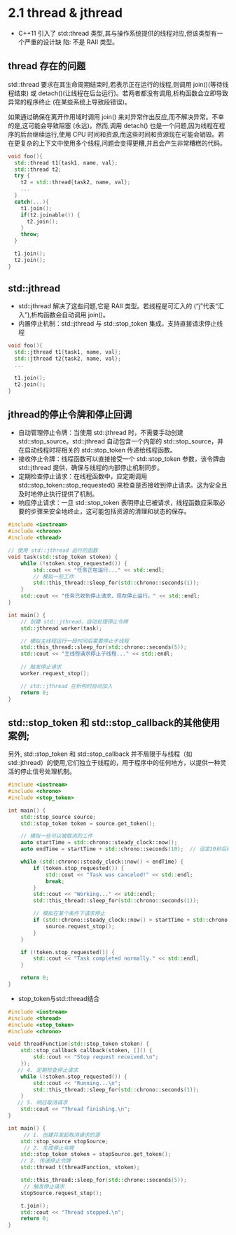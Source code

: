 # 2.1 thread & jthread
- C++11 引入了 std::thread 类型,其与操作系统提供的线程对应,但该类型有一个严重的设计缺  陷: 不是 RAII 类型。
## thread 存在的问题
std::thread 要求在其生命周期结束时,若表示正在运行的线程,则调用 join()(等待线程结束) 或  detach()(让线程在后台运行)。若两者都没有调用,析构函数会立即导致异常的程序终止 (在某些系统上导致段错误)。  

如果通过确保在离开作用域时调用 join() 来对异常作出反应,而不解决异常。不幸的是,这可能会导致阻塞 (永远)。然而,调用 detach() 也是一个问题,因为线程在程序的后台继续运行,使用 CPU 时间和资源,而这些时间和资源现在可能会销毁。若在更复杂的上下文中使用多个线程,问题会变得更糟,并且会产生非常糟糕的代码。
```c++
void foo(){
  std::thread t1{task1, name, val};
  std::thread t2;
  try {
    t2 = std::thread{task2, name, val};
    ...
  }
  catch(...){
    t1.join();
    if(t2.joinable()) {
      t2.join();
    }
    throw;
  }

  t1.join();
  t2.join();
}

```
## std::jthread
- std::jthread 解决了这些问题,它是 RAII 类型。若线程是可汇入的 (“j”代表“汇入”),析构函数会自动调用 join()。
- 内置停止机制：std::jthread 与 std::stop_token 集成，支持直接请求停止线程
```c++
void foo(){
  std::jthread t1{task1, name, val};
  std::jthread t2{task2, name, val};
  ...

  t1.join();
  t2.join();
}
```
## jthread的停止令牌和停止回调
- 自动管理停止令牌：当使用 std::jthread 时，不需要手动创建 std::stop_source。std::jthread 自动包含一个内部的 std::stop_source，并在启动线程时将相关的 std::stop_token 传递给线程函数。
- 接收停止令牌：线程函数可以直接接受一个 std::stop_token 参数，该令牌由 std::jthread 提供，确保与线程的内部停止机制同步。
- 定期检查停止请求：在线程函数中，应定期调用 std::stop_token::stop_requested() 来检查是否接收到停止请求。这为安全且及时地停止执行提供了机制。
- 响应停止请求：一旦 std::stop_token 表明停止已被请求，线程函数应采取必要的步骤来安全地终止，这可能包括资源的清理和状态的保存。

```c++
#include <iostream>
#include <chrono>
#include <thread>

// 使用 std::jthread 运行的函数
void task(std::stop_token stoken) {
    while (!stoken.stop_requested()) {
        std::cout << "任务正在运行..." << std::endl;
        // 模拟一些工作
        std::this_thread::sleep_for(std::chrono::seconds(1));
    }
    std::cout << "任务已收到停止请求，现在停止运行。" << std::endl;
}

int main() {
    // 创建 std::jthread，自动处理停止令牌
    std::jthread worker(task);

    // 模拟主线程运行一段时间后需要停止子线程
    std::this_thread::sleep_for(std::chrono::seconds(5));
    std::cout << "主线程请求停止子线程..." << std::endl;
    
    // 触发停止请求
    worker.request_stop();

    // std::jthread 在析构时自动加入
    return 0;
}
```
## std::stop_token 和 std::stop_callback的其他使用案例;


另外, std::stop_token 和 std::stop_callback 并不局限于与线程（如 std::jthread）的使用,它们独立于线程的，用于程序中的任何地方，以提供一种灵活的停止信号处理机制。


```c++
#include <iostream>
#include <chrono>
#include <stop_token>

int main() {
    std::stop_source source;
    std::stop_token token = source.get_token();

    // 模拟一些可以被取消的工作
    auto startTime = std::chrono::steady_clock::now();
    auto endTime = startTime + std::chrono::seconds(10);  // 设定10秒后结束任务

    while (std::chrono::steady_clock::now() < endTime) {
        if (token.stop_requested()) {
            std::cout << "Task was canceled!" << std::endl;
            break;
        }
        std::cout << "Working..." << std::endl;
        std::this_thread::sleep_for(std::chrono::seconds(1));

        // 模拟在某个条件下请求停止
        if (std::chrono::steady_clock::now() > startTime + std::chrono::seconds(5)) {
            source.request_stop();
        }
    }

    if (!token.stop_requested()) {
        std::cout << "Task completed normally." << std::endl;
    }

    return 0;
}
```
- stop_token与std::thread结合
```c++
#include <iostream>
#include <thread>
#include <stop_token>
#include <chrono>

void threadFunction(std::stop_token stoken) {
    std::stop_callback callback(stoken, []() {
        std::cout << "Stop request received.\n";
    });
   // 4. 定期检查停止请求
    while (!stoken.stop_requested()) {
        std::cout << "Running...\n";
        std::this_thread::sleep_for(std::chrono::seconds(1));
    }
   // 5. 响应取消请求
    std::cout << "Thread finishing.\n";
}

int main() {
     // 1. 创建并发起取消请求的源
    std::stop_source stopSource;
     // 2. 生成停止令牌
    std::stop_token stoken = stopSource.get_token();
    // 3. 传递停止令牌
    std::thread t(threadFunction, stoken);

    std::this_thread::sleep_for(std::chrono::seconds(5));
     // 触发停止请求
    stopSource.request_stop();

    t.join();
    std::cout << "Thread stopped.\n";
    return 0;
}
```